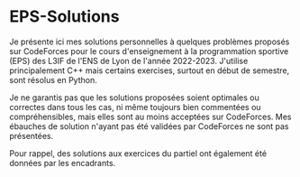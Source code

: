 # EPS-Solutions

Je présente ici mes solutions personnelles à quelques problèmes proposés sur CodeForces pour le cours d'enseignement à la programmation sportive (EPS) des L3IF de l'ENS de Lyon de l'année 2022-2023. J'utilise principalement C++ mais certains exercises, surtout en début de semestre, sont résolus en Python.

Je ne garantis pas que les solutions proposées soient optimales ou correctes dans tous les cas, ni même toujours bien commentées ou compréhensibles, mais elles sont au moins acceptées sur CodeForces. Mes ébauches de solution n'ayant pas été validées par CodeForces ne sont pas présentées.

Pour rappel, des solutions aux exercices du partiel ont également été données par les encadrants.